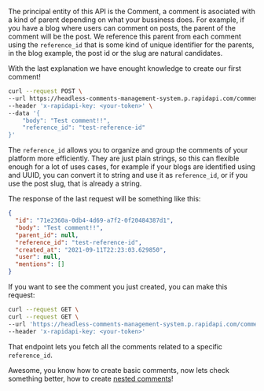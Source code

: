 The principal entity of this API is the Comment, a comment is asociated with a kind of parent depending on what your bussiness does. For example, if you have a blog where users can comment on posts, the parent of the comment will be the post. We reference this parent from each comment using the `reference_id` that is some kind of unique identifier for the parents, in the blog example, the post id or the slug are natural candidates.

With the last explanation we have enought knowledge to create our first comment!

```bash
curl --request POST \
--url https://headless-comments-management-system.p.rapidapi.com/comments \
--header 'x-rapidapi-key: <your-token>' \
--data '{
    "body": "Test comment!!",
    "reference_id": "test-reference-id"
}'
```

The `reference_id` allows you to organize and group the comments of your platform more efficiently. They are just plain strings, so this can flexible enough for a lot of uses cases, for example if your blogs are identified using and UUID, you can convert it to string and use it as `reference_id`, or if you use the post slug, that is already a string.

The response of the last request will be something like this:

```json
{
  "id": "71e2360a-0db4-4d69-a7f2-0f20484387d1",
  "body": "Test comment!!",
  "parent_id": null,
  "reference_id": "test-reference-id",
  "created_at": "2021-09-11T22:23:03.629850",
  "user": null,
  "mentions": []
}
```

If you want to see the comment you just created, you can make this request:

```bash
curl --request GET \
curl --request GET \
--url 'https://headless-comments-management-system.p.rapidapi.com/comments?reference_id=test-reference-id' \
--header 'x-rapidapi-key: <your-token>'
```

That endpoint lets you fetch all the comments related to a specific `reference_id`.

Awesome, you know how to create basic comments, now lets check something better, how to create [nested comments](nested-comments.md)!
